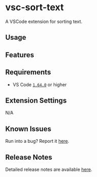 # vsc-sort-text

A VSCode extension for sorting text.

## Usage

## Features

## Requirements

- VS Code [`1.64.0`](https://code.visualstudio.com/updates/v1_64) or higher

## Extension Settings

N/A

## Known Issues

Run into a bug? Report it [here](https://github.com/dsyx/vsc-sort-text/issues).

## Release Notes

Detailed release notes are available [here](https://github.com/dsyx/vsc-sort-text/releases).
